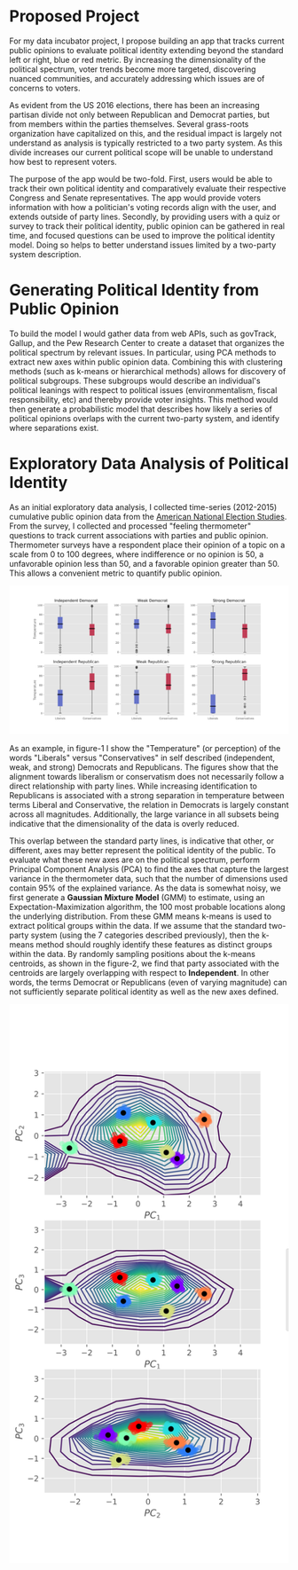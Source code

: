 # Proposed Project

For my data incubator project, I propose building an app that tracks current public opinions to evaluate political identity extending beyond the standard left or right, blue or red metric.  By increasing the dimensionality of the political spectrum, voter trends become more targeted, discovering nuanced communities, and accurately addressing which issues are of concerns to voters.

As evident from the US 2016 elections, there has been an increasing partisan divide not only between Republican and Democrat parties, but from members within the parties themselves. Several grass-roots organization have capitalized on this, and the residual impact is largely not understand as analysis is typically restricted to a two party system. As this divide increases our current political scope will be unable to understand how best to represent voters.

The purpose of the app would be two-fold. First, users would be able to track their own political identity and comparatively evaluate their respective Congress and Senate representatives. The app would provide voters information with how a politician's voting records align with the user, and extends outside of party lines. Secondly, by providing users with a quiz or survey to track their political identity, public opinion can be gathered in real time, and focused questions can be used to improve the political identity model. Doing so helps to better understand issues limited by a two-party system description.

# Generating Political Identity from Public Opinion

To build the model I would gather data from web APIs, such as govTrack, Gallup, and the Pew Research Center to create a dataset that organizes the political spectrum by relevant issues. In particular, using PCA methods to extract new axes within public opinion data. Combining this with clustering methods (such as k-means or hierarchical methods) allows for discovery of political subgroups. These subgroups would describe an individual's political leanings with respect to political issues (environmentalism, fiscal responsibility, etc) and thereby provide voter insights. This method would then generate a probabilistic model that describes how likely a series of political opinions overlaps with the current two-party system, and identify where separations exist.

# Exploratory Data Analysis of Political Identity

As an initial exploratory data analysis, I collected time-series (2012-2015) cumulative public opinion data from the [American National Election Studies][1]. From the survey, I collected and processed "feeling thermometer" questions to track current associations with parties and public opinion. Thermometer surveys have a respondent place their opinion of a topic on a scale from 0 to 100 degrees, where indifference or no opinion is 50, a unfavorable opinion less than 50, and a favorable opinion greater than 50. This allows a convenient metric to quantify public opinion.

![fig1](Figures/fig1.svg)

As an example, in figure-1 I show the "Temperature" (or perception) of the words "Liberals" versus "Conservatives" in self described (independent, weak, and strong) Democrats and Republicans. The figures show that the alignment towards liberalism or conservatism does not necessarily follow a direct relationship with party lines. While increasing identification to Republicans is associated with a strong separation in temperature between terms Liberal and Conservative, the relation in Democrats is largely constant across all magnitudes. Additionally, the large variance in all subsets being indicative that the dimensionality of the data is overly reduced.

This overlap between the standard party lines, is indicative that other, or different, axes may better represent the political identity of the public. To evaluate what these new axes are on the political spectrum, perform Principal Component Analysis (PCA) to find the axes that capture the largest variance in the thermometer data, such that the number of dimensions used contain 95% of the explained variance. As the data is somewhat noisy, we first generate a **Gaussian Mixture Model** (GMM) to estimate, using an Expectation-Maximization algorithm, the 100 most probable locations along the underlying distribution. From these GMM means k-means is used to extract political groups within the data. If we assume that the standard two-party system (using the 7 categories described previously), then the k-means method should roughly identify these features as distinct groups within the data. By randomly sampling positions about the k-means centroids, as shown in the figure-2, we find that party associated with the centroids are largely overlapping with respect to **Independent**. In other words, the terms Democrat or Republicans (even of varying magnitude) can not sufficiently separate political identity as well as the new axes defined.

![fig2](Figures/fig2.svg)

[1]: http://www.electionstudies.org/studypages/download/datacenter_all_NoData.php
